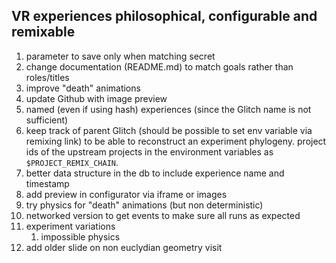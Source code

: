 VR experiences philosophical, configurable and remixable
------------

1. parameter to save only when matching secret
1. change documentation (README.md) to match goals rather than roles/titles
1. improve "death" animations
1. update Github with image preview
1. named (even if using hash) experiences (since the Glitch name is not sufficient)
1. keep track of parent Glitch (should be possible to set env variable via remixing link) to be able to reconstruct an experiment phylogeny. project ids of the upstream projects in the environment variables as `$PROJECT_REMIX_CHAIN`.
1. better data structure in the db to include experience name and timestamp
1. add preview in configurator via iframe or images
1. try physics for "death" animations (but non deterministic)
1. networked version to get events to make sure all runs as expected
1. experiment variations
    1. impossible physics
1. add older slide on non euclydian geometry visit